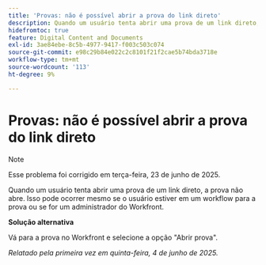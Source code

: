 ```yaml
---
title: 'Provas: não é possível abrir a prova do link direto'
description: Quando um usuário tenta abrir uma prova de um link direto, a prova não abre. Isso pode ocorrer mesmo se o usuário estiver em um workflow para a prova ou se for um administrador do Workfront.
hidefromtoc: true
feature: Digital Content and Documents
exl-id: 3ae84ebe-8c5b-4977-9417-f003c503c074
source-git-commit: e98c29b84e022c2c8101f21f2cae5b74bda3718e
workflow-type: tm+mt
source-wordcount: '113'
ht-degree: 9%

---
```


# Provas: não é possível abrir a prova do link direto

>[!NOTE]
>
>Esse problema foi corrigido em terça-feira, 23 de junho de 2025.

Quando um usuário tenta abrir uma prova de um link direto, a prova não abre. Isso pode ocorrer mesmo se o usuário estiver em um workflow para a prova ou se for um administrador do Workfront.

**Solução alternativa**

Vá para a prova no Workfront e selecione a opção &quot;Abrir prova&quot;.

_Relatado pela primeira vez em quinta-feira, 4 de junho de 2025._
